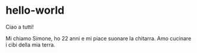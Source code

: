 # hello-world

Ciao a tutti!

Mi chiamo Simone, ho 22 anni e mi piace suonare la chitarra. 
Amo cucinare i cibi della mia terra.
